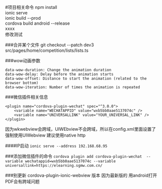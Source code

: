#项目相关命令
npm install  
ionic serve  
ionic build --prod  
cordova build android --release  
xxxx  
修改测试

###合并某个文件
git checkout --patch dev3 src/pages/home/competition/lists/lists.ts 

###wow动画参数  
```
data-wow-duration: Change the animation duration  
data-wow-delay: Delay before the animation starts  
data-wow-offset: Distance to start the animation (related to the browser bottom)  
data-wow-iteration: Number of times the animation is repeated  
```

###微信插件相关信息
```
<plugin name="cordova-plugin-wechat" spec="^3.0.0">
    <variable name="WECHATAPPID" value="wxb5bb0aae5137074c" />
    <variable name="UNIVERSALLINK" value="YOUR_UNIVERSAL_LINK" />
</plugin>
```

因为wkwebview会跨域，UIWEbview不会跨域，所以在config.xml里面设置了 强制使用UIWebview 建议使用native http
<feature name="CDVWKWebViewEngine">
        <param name="ios-package" value="CDVWKWebViewEngine" />
    </feature>
    <preference name="CordovaWebViewEngine" value="CDVUIWebViewEngine" />

####IP启动
```ionic serve --address 192.168.68.95``` 

###添加微信插件的命令
```cordova plugin add cordova-plugin-wechat  --variable wechatappid=wxb5bb0aae5137074c --variable universallink=https://elearning.sgmw.com.cn/```

###别更新 cordova-plugin-ionic-webview 版本 因为最新版的 用android打开PDF会有跨域问题
